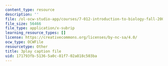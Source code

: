 ```yaml
---
content_type: resource
description: ''
file: /ol-ocw-studio-app/courses/7-012-introduction-to-biology-fall-2004/171793fb51365a0c81f702a818c503ba_qObvbkcU838.vtt
file_size: 56466
file_type: application/x-subrip
learning_resource_types: []
license: https://creativecommons.org/licenses/by-nc-sa/4.0/
ocw_type: OCWFile
resourcetype: Other
title: 3play caption file
uid: 171793fb-5136-5a0c-81f7-02a818c503ba
---
```

